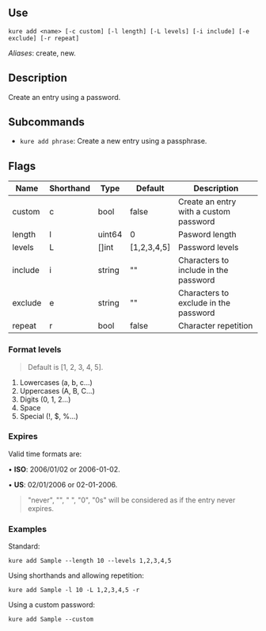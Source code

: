 ## Use

`kure add <name> [-c custom] [-l length] [-L levels] [-i include] [-e exclude] [-r repeat]`

*Aliases*: create, new.

## Description

Create an entry using a password.

## Subcommands

- `kure add phrase`: Create a new entry using a passphrase.

## Flags

|  Name     | Shorthand |     Type      |    Default    |                Description                   |
|-----------|-----------|---------------|---------------|----------------------------------------------|
| custom    | c         | bool          | false         | Create an entry with a custom password       |
| length    | l         | uint64        | 0             | Pasword length                               |
| levels    | L         | []int         | [1,2,3,4,5]   | Password levels                              |
| include   | i         | string        | ""            | Characters to include in the password        |
| exclude   | e         | string        | ""            | Characters to exclude in the password        |
| repeat    | r         | bool          | false         | Character repetition                         |

### Format levels

> Default is [1, 2, 3, 4, 5].

1. Lowercases (a, b, c...)
2. Uppercases (A, B, C...)
3. Digits (0, 1, 2...)
4. Space
5. Special (!, $, %...)

### Expires

Valid time formats are:

• **ISO**: 2006/01/02 or 2006-01-02.

• **US**: 02/01/2006 or 02-01-2006.

> "never", "", " ", "0", "0s" will be considered as if the entry never expires.

### Examples

Standard:
```
kure add Sample --length 10 --levels 1,2,3,4,5
```

Using shorthands and allowing repetition:
```
kure add Sample -l 10 -L 1,2,3,4,5 -r
```

Using a custom password:
```
kure add Sample --custom
```